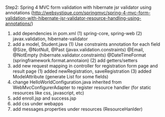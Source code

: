 Step2: Spring 4 MVC form validation with hibernate jsr validator using annotations
(http://websystique.com/springmvc/spring-4-mvc-form-validation-with-hibernate-jsr-validator-resource-handling-using-annotations/)

1. add dependencies in pom.xml
    (1) spring-core, spring-web
    (2) javax.validation, hibernate-validator
2. add a model, Student.java
    (1) Use constraints annotation for each field
        @Size, @NotNull, @Past (javax.validation.constraints)
        @Email, @NotEmpty (hibernate.validator.constraints)
        @DateTimeFormat (springframework.format.annotaion)
    (2) add getters/setters
3. add new request mapping in controller for registration form page and result page
    (1) added newRegistration, saveRegistration
    (3) added ModelAttribute (generate List<String> for some fields)
4. change HelloWorldConfiguration.java inherited from WebMvcConfigurerAdapter to register resource handler (for static resources like css, javascript, etc)
5. add enroll.jsp and success.jsp
6. add css under webapps
7. add messages.properties under resources (ResourceHanlder)

